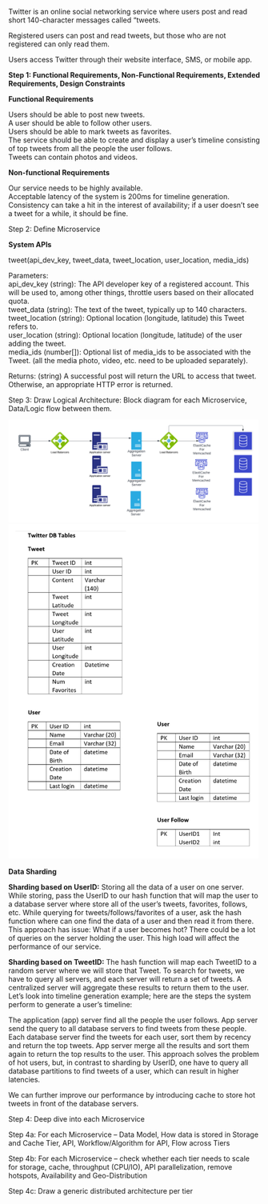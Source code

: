 Twitter is an online social networking service where users post and read short 140-character messages called “tweets.

Registered users can post and read tweets, but those who are not registered can only read them. 

Users access Twitter through their website interface, SMS, or mobile app.

<b>Step 1: Functional Requirements, Non-Functional Requirements, Extended Requirements, Design Constraints</b><br>

<b>Functional Requirements</b><br>

Users should be able to post new tweets.<br>
A user should be able to follow other users.<br>
Users should be able to mark tweets as favorites.<br>
The service should be able to create and display a user’s timeline consisting of top tweets from all the people the user follows.<br>
Tweets can contain photos and videos.<br>

<b>Non-functional Requirements</b><br>

Our service needs to be highly available.<br>
Acceptable latency of the system is 200ms for timeline generation.<br>
Consistency can take a hit in the interest of availability; if a user doesn’t see a tweet for a while, it should be fine.<br>

Step 2: Define Microservice

<b>System APIs</b><br>

tweet(api_dev_key, tweet_data, tweet_location, user_location, media_ids)

Parameters:<br>
api_dev_key (string): The API developer key of a registered account. This will be used to, among other things, throttle users based on their allocated quota.<br>
tweet_data (string): The text of the tweet, typically up to 140 characters.<br>
tweet_location (string): Optional location (longitude, latitude) this Tweet refers to.<br>
user_location (string): Optional location (longitude, latitude) of the user adding the tweet.<br>
media_ids (number[]): Optional list of media_ids to be associated with the Tweet. (all the media photo, video, etc. need to be uploaded separately).<br>

Returns: (string)
A successful post will return the URL to access that tweet. Otherwise, an appropriate HTTP error is returned.

Step 3: Draw Logical Architecture: Block diagram for each Microservice, Data/Logic flow between them.

<img src="https://github.com/rjanapa/rjanapa/blob/main/TwitterHLD.png" width="500" length="500">

<img src="https://github.com/rjanapa/rjanapa/blob/main/TwitterDBTables.png" width="500" length="500">

<b>Data Sharding</b><br>

<b>Sharding based on UserID:</b> Storing all the data of a user on one server. While storing, pass the UserID to our hash function that will map the user to a database server where store all of the user’s tweets, favorites, follows, etc. While querying for tweets/follows/favorites of a user, ask the hash function where can one find the data of a user and then read it from there. This approach has issue: What if a user becomes hot? There could be a lot of queries on the server holding the user. This high load will affect the performance of our service.

<b>Sharding based on TweetID:</b> The hash function will map each TweetID to a random server where we will store that Tweet. To search for tweets, we have to query all servers, and each server will return a set of tweets. A centralized server will aggregate these results to return them to the user. Let’s look into timeline generation example; here are the steps the system perform to generate a user’s timeline:

The application (app) server find all the people the user follows.
App server send the query to all database servers to find tweets from these people.
Each database server find the tweets for each user, sort them by recency and return the top tweets.
App server merge all the results and sort them again to return the top results to the user.
This approach solves the problem of hot users, but, in contrast to sharding by UserID, one have to query all database partitions to find tweets of a user, which can result in higher latencies.

We can further improve our performance by introducing cache to store hot tweets in front of the database servers.

Step 4: Deep dive into each Microservice

Step 4a: For each Microservice – Data Model, How data is stored in Storage and Cache Tier, API, Workflow/Algorithm for API, Flow across Tiers

Step 4b: For each Microservice – check whether each tier needs to scale for storage, cache, throughput (CPU/IO), API parallelization, remove hotspots, Availability and Geo-Distribution

Step 4c: Draw a generic distributed architecture per tier




